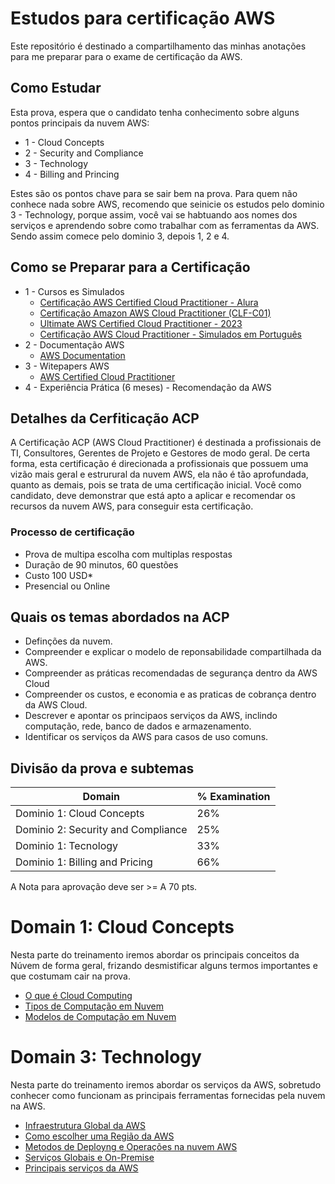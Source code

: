 # Estudos para certificação AWS
<p>Este repositório é destinado a compartilhamento das minhas anotações para me preparar para o exame de certificação da AWS.</p>

## Como Estudar
<p>Esta prova, espera que o candidato tenha conhecimento sobre alguns pontos principais da nuvem AWS:</p> 

* 1 - Cloud Concepts 
* 2 - Security and Compliance
* 3 - Technology
* 4 - Billing and Princing

<p>Estes são os pontos chave para se sair bem na prova. Para quem não conhece nada sobre AWS, recomendo que seinicie os estudos pelo dominio 3 - Technology, porque assim, você vai se habtuando aos nomes dos serviços e aprendendo sobre como trabalhar com as ferramentas da AWS. Sendo assim comece pelo dominio 3, depois 1, 2 e 4.</p> 

## Como se Preparar para a Certificação

* 1 - Cursos es Simulados
  * [Certificação AWS Certified Cloud Practitioner - Alura](https://cursos.alura.com.br/formacao-aws-certified-cloud-practitioner)
  * [Certificação Amazon AWS Cloud Practitioner (CLF-C01)](https://www.udemy.com/course/certificacao-aws-cloud-practitioner/)
  * [Ultimate AWS Certified Cloud Practitioner - 2023](https://www.udemy.com/course/aws-certified-cloud-practitioner-new/)
  * [Certificação AWS Cloud Practitioner - Simulados em Português](https://www.udemy.com/course/aws-practitioner-em-portugues/)
* 2 - Documentação AWS
  * [AWS Documentation](https://docs.aws.amazon.com/) 
* 3 - Witepapers AWS
  * [AWS Certified Cloud Practitioner](https://aws.amazon.com/pt/certification/certified-cloud-practitioner/)
* 4 - Experiência Prática (6 meses) - Recomendação da AWS

## Detalhes da Cerfiticação ACP

<p>A Certificação ACP (AWS Cloud Practitioner) é destinada a profissionais de TI, Consultores, Gerentes de Projeto
e Gestores de modo geral. De certa forma, esta certificação é direcionada a profissionais que possuem uma vizão mais geral e estrurural da nuvem AWS, ela não é tão aprofundada, quanto as demais, pois se trata de uma certificação inicial. Você como candidato, deve demonstrar que está apto a aplicar e recomendar os recursos da nuvem AWS, para conseguir esta certificação.</p>

### Processo de certificação

*  Prova de multipa escolha com multiplas respostas
*  Duração de 90 minutos, 60 questões
*  Custo 100 USD*
*  Presencial ou Online

## Quais os temas abordados na ACP

* Definções da nuvem.
* Compreender e explicar o modelo de reponsabilidade compartilhada da AWS.
* Compreender as práticas recomendadas de segurança dentro da AWS Cloud
* Compreender os custos, e economia e as praticas de cobrança dentro da AWS Cloud.
* Descrever e apontar os principaos serviços da AWS, inclindo computação, rede, banco de dados e armazenamento.
* Identificar os serviços da AWS para casos de uso comuns.

## Divisão da prova e subtemas

Domain                                | % Examination
----------------------------------    | -------------
Dominio 1: Cloud Concepts             | 26%
Dominio 2: Security and Compliance    | 25%
Dominio 1: Tecnology                  | 33%
Dominio 1: Billing and Pricing        | 66%

A Nota para aprovação deve ser >= A 70 pts. 

# Domain 1: Cloud Concepts

Nesta parte do treinamento iremos abordar os principais conceitos da Núvem de forma geral, frizando desmistificar alguns termos importantes e que costumam cair na prova.

* [O que é Cloud Computing](/clould-concepts/wath-is-cloud.md)
* [Tipos de Computação em Nuvem](/clould-concepts/cloud-types.md)
* [Modelos de Computação em Nuvem](/clould-concepts/cloud-models.md)


# Domain 3: Technology

Nesta parte do treinamento iremos abordar os serviços da AWS, sobretudo conhecer como funcionam as principais ferramentas fornecidas pela nuvem na AWS.

* [Infraestrutura Global da AWS](./technology/global-infra.md)
* [Como escolher uma Região da AWS](./technology/choosing-region.md)
* [Metodos de Deployng e Operações na nuvem AWS](./technology/deployn-and-operating.md)
* [Serviços Globais e On-Premise](./technology/global-and-on-premise-services.md)
* [Principais serviços da AWS](./technology/main-services.md)